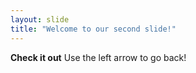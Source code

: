 ```yaml
---
layout: slide
title: "Welcome to our second slide!"
---
```

**Check it out**
Use the left arrow to go back!
